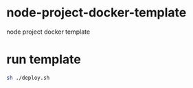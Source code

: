 # node-project-docker-template
node project docker template

# run template
```sh
sh ./deploy.sh
```